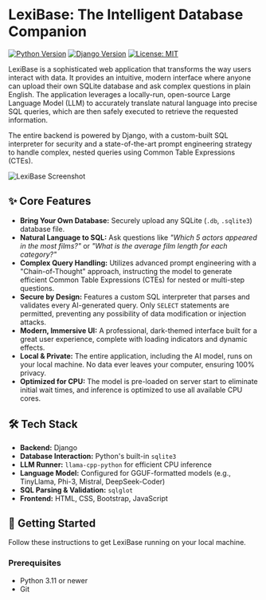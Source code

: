 # LexiBase: The Intelligent Database Companion

[![Python Version](https://img.shields.io/badge/python-3.11+-blue.svg)](https://www.python.org/downloads/)
[![Django Version](https://img.shields.io/badge/django-4.x-green.svg)](https://www.djangoproject.com/)
[![License: MIT](https://img.shields.io/badge/License-MIT-yellow.svg)](https://opensource.org/licenses/MIT)

LexiBase is a sophisticated web application that transforms the way users interact with data. It provides an intuitive, modern interface where anyone can upload their own SQLite database and ask complex questions in plain English. The application leverages a locally-run, open-source Large Language Model (LLM) to accurately translate natural language into precise SQL queries, which are then safely executed to retrieve the requested information.

The entire backend is powered by Django, with a custom-built SQL interpreter for security and a state-of-the-art prompt engineering strategy to handle complex, nested queries using Common Table Expressions (CTEs).

![LexiBase Screenshot](https://i.imgur.com/your-image-url.png) <!-- Optional: Add a screenshot URL here -->

## ✨ Core Features

*   **Bring Your Own Database:** Securely upload any SQLite (`.db`, `.sqlite3`) database file.
*   **Natural Language to SQL:** Ask questions like *"Which 5 actors appeared in the most films?"* or *"What is the average film length for each category?"*
*   **Complex Query Handling:** Utilizes advanced prompt engineering with a "Chain-of-Thought" approach, instructing the model to generate efficient Common Table Expressions (CTEs) for nested or multi-step questions.
*   **Secure by Design:** Features a custom SQL interpreter that parses and validates every AI-generated query. Only `SELECT` statements are permitted, preventing any possibility of data modification or injection attacks.
*   **Modern, Immersive UI:** A professional, dark-themed interface built for a great user experience, complete with loading indicators and dynamic effects.
*   **Local & Private:** The entire application, including the AI model, runs on your local machine. No data ever leaves your computer, ensuring 100% privacy.
*   **Optimized for CPU:** The model is pre-loaded on server start to eliminate initial wait times, and inference is optimized to use all available CPU cores.

## 🛠️ Tech Stack

*   **Backend:** Django
*   **Database Interaction:** Python's built-in `sqlite3`
*   **LLM Runner:** `llama-cpp-python` for efficient CPU inference
*   **Language Model:** Configured for GGUF-formatted models (e.g., TinyLlama, Phi-3, Mistral, DeepSeek-Coder)
*   **SQL Parsing & Validation:** `sqlglot`
*   **Frontend:** HTML, CSS, Bootstrap, JavaScript

## 🚀 Getting Started

Follow these instructions to get LexiBase running on your local machine.

### Prerequisites

*   Python 3.11 or newer
*   Git

